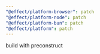 ```yaml
---
"@effect/platform-browser": patch
"@effect/platform-node": patch
"@effect/platform-bun": patch
"@effect/platform": patch
---
```


build with preconstruct
